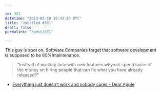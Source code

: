 ```yaml
---

id: 381
datetime: "2013-02-10 16:43:20 UTC"
title: "Untitled #381"
draft: false
permalink: "/post/381"

---
```


This guy is spot on. Software Companies forget that software development is supposed to be 80%!maintenance. 

> "Instead of wasting time with new features why not spend some of the money on hiring people that can fix what you have already released?" 

 
 * [Everything just doesn't work and nobody cares - Dear Apple](http://dear-apple.com/everything-just-doesnt-work-and-nobody-cares)



